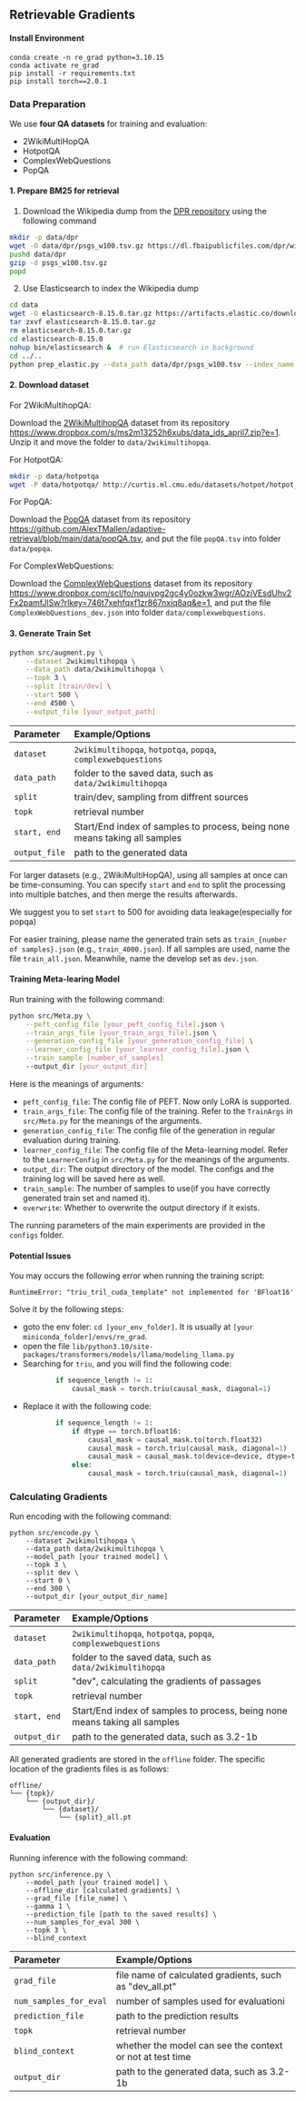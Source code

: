 ## Retrievable Gradients

#### Install Environment

```
conda create -n re_grad python=3.10.15
conda activate re_grad 
pip install -r requirements.txt
pip install torch==2.0.1
```

### Data Preparation

We use **four QA datasets** for training and evaluation:

- 2WikiMultiHopQA
- HotpotQA
- ComplexWebQuestions
- PopQA

#### 1. Prepare BM25 for retrieval

1. Download the Wikipedia dump from the [DPR repository](https://github.com/facebookresearch/DPR/blob/main/dpr/data/download_data.py#L32) using the following command

```bash
mkdir -p data/dpr
wget -O data/dpr/psgs_w100.tsv.gz https://dl.fbaipublicfiles.com/dpr/wikipedia_split/psgs_w100.tsv.gz
pushd data/dpr
gzip -d psgs_w100.tsv.gz
popd
```

2. Use Elasticsearch to index the Wikipedia dump

```bash
cd data
wget -O elasticsearch-8.15.0.tar.gz https://artifacts.elastic.co/downloads/elasticsearch/elasticsearch-8.15.0-linux-x86_64.tar.gz  # download Elasticsearch
tar zxvf elasticsearch-8.15.0.tar.gz
rm elasticsearch-8.15.0.tar.gz 
cd elasticsearch-8.15.0
nohup bin/elasticsearch &  # run Elasticsearch in background
cd ../..
python prep_elastic.py --data_path data/dpr/psgs_w100.tsv --index_name wiki  # build index
```

#### 2. Download dataset

For 2WikiMultihopQA:

Download the [2WikiMultihopQA](https://www.dropbox.com/s/ms2m13252h6xubs/data_ids_april7.zip?e=1) dataset from its repository https://www.dropbox.com/s/ms2m13252h6xubs/data_ids_april7.zip?e=1. Unzip it and move the folder to `data/2wikimultihopqa`.

For HotpotQA:

```bash
mkdir -p data/hotpotqa
wget -P data/hotpotqa/ http://curtis.ml.cmu.edu/datasets/hotpot/hotpot_dev_distractor_v1.json
```

For PopQA:

Download the [PopQA](https://github.com/AlexTMallen/adaptive-retrieval?tab=readme-ov-file#popqa) dataset from its repository https://github.com/AlexTMallen/adaptive-retrieval/blob/main/data/popQA.tsv, and put the file `popQA.tsv` into folder `data/popqa`.

For ComplexWebQuestions:

Download the [ComplexWebQuestions](https://www.tau-nlp.sites.tau.ac.il/compwebq) dataset from its repository https://www.dropbox.com/scl/fo/nqujvpg2gc4y0ozkw3wgr/AOzjVEsdUhv2Fx2pamfJlSw?rlkey=746t7xehfqxf1zr867nxiq8aq&e=1, and put the file `ComplexWebQuestions_dev.json` into folder `data/complexwebquestions`.

#### 3. Generate Train Set

```bash
python src/augment.py \
    --dataset 2wikimultihopqa \
    --data_path data/2wikimultihopqa \
    --topk 3 \
    --split [train/dev] \
    --start 500 \
    --end 4500 \
    --output_file [your_output_path]

```

| **Parameter** | **Example/Options**                                          |
| :------------ | :----------------------------------------------------------- |
| `dataset`     | `2wikimultihopqa`, `hotpotqa`, `popqa`, `complexwebquestions` |
| `data_path`   | folder to the saved data, such as `data/2wikimultihopqa`     |
| `split`       | train/dev, sampling from diffrent sources                    |
| `topk`        | retrieval number                                             |
| `start, end ` | Start/End index of samples to process, being none means taking all samples |
| `output_file` | path to the generated data                                   |

For larger datasets (e.g., 2WikiMultiHopQA), using all samples at once can be time-consuming. You can specify `start` and `end` to split the processing into multiple batches, and then merge the results afterwards.

We suggest you to set `start` to 500 for avoiding data leakage(especially for popqa)

For easier training, please name the generated train sets as `train_{number of samples}.json` (e.g., `train_4000.json`). If all samples are used, name the file `train_all.json`. Meanwhile, name the develop set as `dev.json`.

#### Training Meta-learing Model

Run training with the following command:

```bash
python src/Meta.py \
	--peft_config_file [your_peft_config_file].json \
	--train_args_file [your_train_args_file].json \
	--generation_config_file [your_generation_config_file] \
	--learner_config_file [your_learner_config_file].json \
	--train_sample [number_of_samples]
	--output_dir [your_output_dir]
```

Here is the meanings of arguments:

- `peft_config_file`: The config file of PEFT. Now only LoRA is supported.
- `train_args_file`: The config file of the training. Refer to the `TrainArgs` in `src/Meta.py` for the meanings of the arguments.
- `generation_config_file`: The config file of the generation in regular evaluation during training.
- `learner_config_file`: The config file of the Meta-learning model. Refer to the `LearnerConfig` in `src/Meta.py` for the meanings of the arguments.
- `output_dir`: The output directory of the model. The configs and the training log will be saved here as well.
- `train_sample`: The number of samples to use(if you have correctly generated train set and named it). 
- `overwrite`: Whether to overwrite the output directory if it exists.

The running parameters of the main experiments are provided in the `configs` folder.

#### Potential Issues

You may occurs the following error when running the training script:
```
RuntimeError: "triu_tril_cuda_template" not implemented for 'BFloat16'
```

Solve it by the following steps:
- goto the env foler: `cd [your_env_folder]`. It is usually at `[your miniconda_folder]/envs/re_grad`.
- open the file `lib/python3.10/site-packages/transformers/models/llama/modeling_llama.py`
- Searching for `triu`, and you will find the following code:
    ```python
            if sequence_length != 1:
                causal_mask = torch.triu(causal_mask, diagonal=1)
    ```
- Replace it with the following code:
    ```python
            if sequence_length != 1:
                if dtype == torch.bfloat16:
                    causal_mask = causal_mask.to(torch.float32)
                    causal_mask = torch.triu(causal_mask, diagonal=1)
                    causal_mask = causal_mask.to(device=device, dtype=torch.bfloat16)
                else:
                    causal_mask = torch.triu(causal_mask, diagonal=1)
    ```

### Calculating Gradients

Run encoding with the following command:

```
python src/encode.py \
	--dataset 2wikimultihopqa \
	--data_path data/2wikimultihopqa \
	--model_path [your trained model] \
	--topk 3 \
	--split dev \
	--start 0 \
	--end 300 \
	--output_dir [your_output_dir_name]
```

| **Parameter** | **Example/Options**                                          |
| :------------ | :----------------------------------------------------------- |
| `dataset`     | `2wikimultihopqa`, `hotpotqa`, `popqa`, `complexwebquestions` |
| `data_path`   | folder to the saved data, such as `data/2wikimultihopqa`     |
| `split`       | "dev", calculating the gradients of passages                 |
| `topk`        | retrieval number                                             |
| `start, end ` | Start/End index of samples to process, being none means taking all samples |
| `output_dir`  | path to the generated data, such as 3.2-1b                   |

All generated gradients are stored in the `offline` folder. The specific location of the gradients files is as follows:

```
offline/
└── {topk}/
    └── {output_dir}/
        └── {dataset}/
            └── {split}_all.pt
```

#### Evaluation

Running inference with the following command:

```
python src/inference.py \
    --model_path [your trained model] \
    --offline_dir [calculated gradients] \
    --grad_file [file_name] \
    --gamma 1 \
    --prediction_file [path to the saved results] \
    --num_samples_for_eval 300 \
    --topk 3 \
    --blind_context
```

| **Parameter**          | **Example/Options**                                       |
| :--------------------- | :-------------------------------------------------------- |
| `grad_file`            | file name of calculated gradients, such as "dev_all.pt"  |
| `num_samples_for_eval` | number of samples used for evaluationi                    |
| `prediction_file`      | path to the prediction results                            |
| `topk`                 | retrieval number                                          |
| `blind_context `       | whether the model can see the context or not at test time |
| `output_dir`           | path to the generated data, such as 3.2-1b                |